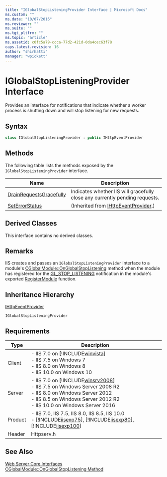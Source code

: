 ```yaml
---
title: "IGlobalStopListeningProvider Interface | Microsoft Docs"
ms.custom: ""
ms.date: "10/07/2016"
ms.reviewer: ""
ms.suite: ""
ms.tgt_pltfrm: ""
ms.topic: "article"
ms.assetid: c0fc5a79-ccca-77d2-421d-0da4cec63f78
caps.latest.revision: 16
author: "shirhatti"
manager: "wpickett"
---
```

# IGlobalStopListeningProvider Interface
Provides an interface for notifications that indicate whether a worker process is shutting down and will stop listening for new requests.  
  
## Syntax  
  
```cpp  
class IGlobalStopListeningProvider : public IHttpEventProvider  
```  
  
## Methods  
 The following table lists the methods exposed by the `IGlobalStopListeningProvider` interface.  
  
|Name|Description|  
|----------|-----------------|  
|[DrainRequestsGracefully](../../web-development-reference\native-code-api-reference/iglobalstoplisteningprovider-drainrequestsgracefully-method.md)|Indicates whether IIS will gracefully close any currently pending requests.|  
|[SetErrorStatus](../../web-development-reference\native-code-api-reference/ihttpeventprovider-seterrorstatus-method.md)|(Inherited from [IHttpEventProvider](../../web-development-reference\native-code-api-reference/ihttpeventprovider-interface.md).)|  
  
## Derived Classes  
 This interface contains no derived classes.  
  
## Remarks  
 IIS creates and passes an `IGlobalStopListeningProvider` interface to a module's [CGlobalModule::OnGlobalStopListening](../../web-development-reference\native-code-api-reference/cglobalmodule-onglobalstoplistening-method.md) method when the module has registered for the [GL_STOP_LISTENING](../../web-development-reference\native-code-api-reference/request-processing-constants.md) notification in the module's exported [RegisterModule](../../web-development-reference\native-code-api-reference/pfn-registermodule-function.md) function.  
  
## Inheritance Hierarchy  
 [IHttpEventProvider](../../web-development-reference\native-code-api-reference/ihttpeventprovider-interface.md)  
  
 `IGlobalStopListeningProvider`  
  
## Requirements  
  
|Type|Description|  
|----------|-----------------|  
|Client|-   IIS 7.0 on [!INCLUDE[winvista](../../wmi-provider/includes/winvista-md.md)]<br />-   IIS 7.5 on Windows 7<br />-   IIS 8.0 on Windows 8<br />-   IIS 10.0 on Windows 10|  
|Server|-   IIS 7.0 on [!INCLUDE[winsrv2008](../../wmi-provider/includes/winsrv2008-md.md)]<br />-   IIS 7.5 on Windows Server 2008 R2<br />-   IIS 8.0 on Windows Server 2012<br />-   IIS 8.5 on Windows Server 2012 R2<br />-   IIS 10.0 on Windows Server 2016|  
|Product|-   IIS 7.0, IIS 7.5, IIS 8.0, IIS 8.5, IIS 10.0<br />-   [!INCLUDE[iisexp75](../../web-development-reference/native-code-api-reference/includes/iisexp75-md.md)], [!INCLUDE[iisexp80](../../web-development-reference/native-code-api-reference/includes/iisexp80-md.md)], [!INCLUDE[iisexp100](../../web-development-reference/native-code-api-reference/includes/iisexp100-md.md)]|  
|Header|Httpserv.h|  
  
## See Also  
 [Web Server Core Interfaces](../../web-development-reference\native-code-api-reference/web-server-core-interfaces.md)   
 [CGlobalModule::OnGlobalStopListening Method](../../web-development-reference\native-code-api-reference/cglobalmodule-onglobalstoplistening-method.md)